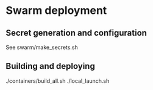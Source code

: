 # Swarm deployment

## Secret generation and configuration

See swarm/make_secrets.sh


## Building and deploying

./containers/build_all.sh
./local_launch.sh

